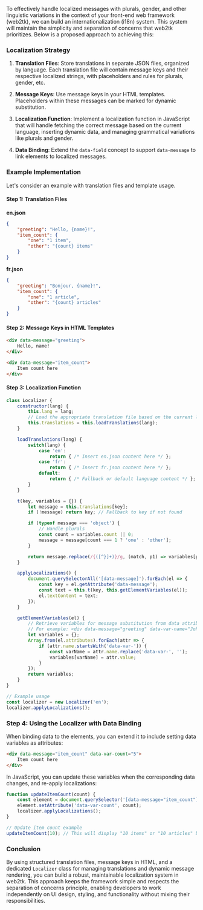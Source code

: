To effectively handle localized messages with plurals, gender, and other linguistic variations in the context of your front-end web framework (web2tk), we can build an internationalization (i18n) system. This system will maintain the simplicity and separation of concerns that web2tk prioritizes. Below is a proposed approach to achieving this:

### Localization Strategy

1. **Translation Files**: Store translations in separate JSON files, organized by language. Each translation file will contain message keys and their respective localized strings, with placeholders and rules for plurals, gender, etc.

2. **Message Keys**: Use message keys in your HTML templates. Placeholders within these messages can be marked for dynamic substitution.

3. **Localization Function**: Implement a localization function in JavaScript that will handle fetching the correct message based on the current language, inserting dynamic data, and managing grammatical variations like plurals and gender.

4. **Data Binding**: Extend the `data-field` concept to support `data-message` to link elements to localized messages.

### Example Implementation

Let's consider an example with translation files and template usage.

#### Step 1: Translation Files

**en.json**
```json
{
	"greeting": "Hello, {name}!",
	"item_count": {
		"one": "1 item",
		"other": "{count} items"
	}
}
```

**fr.json**
```json
{
	"greeting": "Bonjour, {name}!",
	"item_count": {
		"one": "1 article",
		"other": "{count} articles"
	}
}
```

#### Step 2: Message Keys in HTML Templates
```html
<div data-message="greeting">
	Hello, name!
</div>

<div data-message="item_count">
	Item count here
</div>
```

#### Step 3: Localization Function
```javascript
class Localizer {
	constructor(lang) {
		this.lang = lang;
		// Load the appropriate translation file based on the current language
		this.translations = this.loadTranslations(lang);
	}

	loadTranslations(lang) {
		switch(lang) {
			case 'en':
				return { /* Insert en.json content here */ };
			case 'fr':
				return { /* Insert fr.json content here */ };
			default:
				return { /* Fallback or default language content */ };
		}
	}

	t(key, variables = {}) {
		let message = this.translations[key];
		if (!message) return key; // Fallback to key if not found

		if (typeof message === 'object') {
			// Handle plurals
			const count = variables.count || 0;
			message = message[count === 1 ? 'one' : 'other'];
		}

		return message.replace(/{([^}]+)}/g, (match, p1) => variables[p1] || '');
	}

	applyLocalizations() {
		document.querySelectorAll('[data-message]').forEach(el => {
			const key = el.getAttribute('data-message');
			const text = this.t(key, this.getElementVariables(el));
			el.textContent = text;
		});
	}

	getElementVariables(el) {
		// Retrieve variables for message substitution from data attributes or elsewhere
		// For example: <div data-message="greeting" data-var-name="John">
		let variables = {};
		Array.from(el.attributes).forEach(attr => {
			if (attr.name.startsWith('data-var-')) {
				const varName = attr.name.replace('data-var-', '');
				variables[varName] = attr.value;
			}
		});
		return variables;
	}
}

// Example usage
const localizer = new Localizer('en');
localizer.applyLocalizations();
```

### Step 4: Using the Localizer with Data Binding
When binding data to the elements, you can extend it to include setting data variables as attributes:

```html
<div data-message="item_count" data-var-count="5">
	Item count here
</div>
```

In JavaScript, you can update these variables when the corresponding data changes, and re-apply localizations:

```javascript
function updateItemCount(count) {
	const element = document.querySelector('[data-message="item_count"]');
	element.setAttribute('data-var-count', count);
	localizer.applyLocalizations();
}

// Update item count example
updateItemCount(10); // This will display "10 items" or "10 articles" based on the current language
```

### Conclusion

By using structured translation files, message keys in HTML, and a dedicated `Localizer` class for managing translations and dynamic message rendering, you can build a robust, maintainable localization system in web2tk. This approach keeps the framework simple and respects the separation of concerns principle, enabling developers to work independently on UI design, styling, and functionality without mixing their responsibilities.


